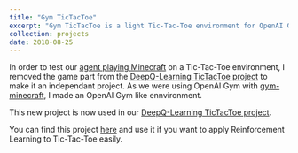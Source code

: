 ```yaml
---
title: "Gym TicTacToe"
excerpt: "Gym TicTacToe is a light Tic-Tac-Toe environment for OpenAI Gym."
collection: projects
date: 2018-08-25
---
```


In order to test our [agent playing Minecraft]({{site.url}}/projects/drqn-minecraft) on a Tic-Tac-Toe environment, I removed the game part from the [DeepQ-Learning TicTacToe project]({{site.url}}/projects/deepqlearning-tictactoe) to make it an independant project. As we were using OpenAI Gym with [gym-minecraft](https://github.com/tambetm/gym-minecraft), I made an OpenAI Gym like ennvironment. 

This new project is now used in our [DeepQ-Learning TicTacToe project]({{site.url}}/projects/deepqlearning-tictactoe).

You can find this project [here](https://github.com/ClementRomac/gym-tictactoe) and use it if you want to apply Reinforcement Learning to Tic-Tac-Toe easily.